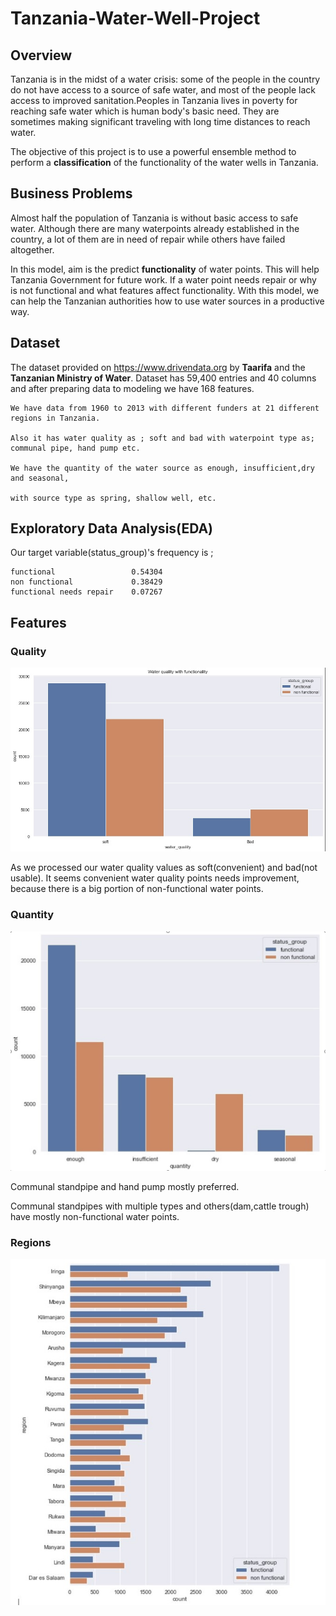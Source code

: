 # Tanzania-Water-Well-Project

## Overview 

Tanzania is in the midst of a water crisis: some of the people in the country do not have access to a source of safe water, and most of the people lack access to improved sanitation.Peoples in Tanzania lives in poverty for reaching safe water which is human body's basic need. They are sometimes making significant traveling with long time distances to reach water.

The objective of this project is to use a powerful ensemble method to perform a **classification** of the functionality of the water wells in Tanzania.


## Business Problems

Almost half the population of Tanzania is without basic access to safe water. Although there are many waterpoints already established in the country, a lot of them are in need of repair while others have failed altogether. 

In this model, aim is the predict **functionality** of water points. This will help Tanzania Government for future work.
If a water point needs repair or why is not functional and what features affect functionality. With this model, we can help the Tanzanian authorities how to use water sources in a productive way.

## Dataset

The dataset provided on https://www.drivendata.org by **Taarifa** and the **Tanzanian Ministry of Water**.
Dataset has 59,400 entries and 40 columns and after preparing data to modeling we have 168 features.

    We have data from 1960 to 2013 with different funders at 21 different regions in Tanzania. 

    Also it has water quality as ; soft and bad with waterpoint type as; communal pipe, hand pump etc.    

    We have the quantity of the water source as enough, insufficient,dry and seasonal,

    with source type as spring, shallow well, etc.
    
## Exploratory Data Analysis(EDA)

Our target variable(status_group)'s frequency is ;

    functional                 0.54304
    non functional             0.38429
    functional needs repair    0.07267

## Features 

### Quality
![Water Quality with Functionality](./images/water_quality.jpg)

As we processed our water quality values as soft(convenient) and bad(not usable). It seems convenient water quality points needs improvement, because there is a big portion of non-functional water points. 

### Quantity

![Water Point Type](./images/quantity.jpg)

Communal standpipe and hand pump mostly preferred.

Communal standpipes with multiple types and others(dam,cattle trough) have mostly non-functional water points.


### Regions 

![Regions](./images/regions.jpg)
